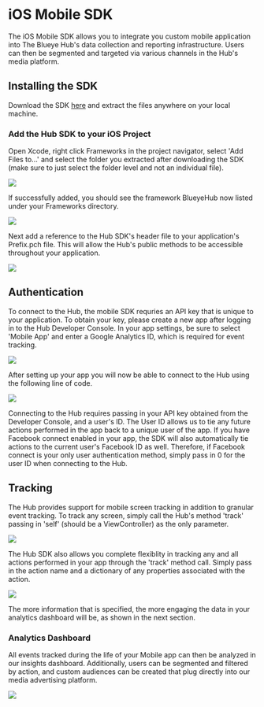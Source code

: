 # iOS Mobile SDK
The iOS Mobile SDK allows you to integrate you custom mobile application into The Blueye Hub's data collection and reporting infrastructure. Users can then be segmented and targeted via various channels in the Hub's media platform.

## Installing the SDK

Download the SDK <a href="https://hub.blueye.com/resources/BlueyeHub.framework.zip" target="_blank">here</a> and extract the files anywhere on your local machine.

### Add the Hub SDK to your iOS Project

Open Xcode, right click Frameworks in the project navigator, select 'Add Files to...' and select the folder you extracted after downloading the SDK (make sure to just select the folder level and not an individual file).

<img src="http://hub.blueye.com/img/docs/add_framework.png" />

If successfully added, you should see the framework BlueyeHub now listed under your Frameworks directory.

<img src="http://hub.blueye.com/img/docs/frameworks.png" />

Next add a reference to the Hub SDK's header file to your application's Prefix.pch file. This will allow the Hub's public methods to be accessible throughout your application.

<img src="http://hub.blueye.com/img/docs/prefix_pch.png" />

## Authentication

To connect to the Hub, the mobile SDK requries an API key that is unique to your application. To obtain your key, please create a new app after logging in to the Hub Developer Console. In your app settings, be sure to select 'Mobile App' and enter a Google Analytics ID, which is required for event tracking.

<img src="http://hub.blueye.com/img/docs/dev_settings.png" />

After setting up your app you will now be able to connect to the Hub using the following line of code.

<img src="http://hub.blueye.com/img/docs/connect_to_hub.png" />

Connecting to the Hub requires passing in your API key obtained from the Developer Console, and a user's ID. The User ID allows us to tie any future actions performed in the app back to a unique user of the app. If you have Facebook connect enabled in your app, the SDK will also automatically tie actions to the current user's Facebook ID as well. Therefore, if Facebook connect is your only user authentication method, simply pass in 0 for the user ID when connecting to the Hub.

## Tracking

The Hub provides support for mobile screen tracking in addition to granular event tracking. To track any screen, simply call the Hub's method 'track' passing in 'self' (should be a ViewController) as the only parameter.

<img src="http://hub.blueye.com/img/docs/track_screen.png" />

The Hub SDK also allows you complete flexiblity in tracking any and all actions performed in your app through the 'track' method call. Simply pass in the action name and a dictionary of any properties associated with the action.

<img src="http://hub.blueye.com/img/docs/track_dict.png" />

The more information that is specified, the more engaging the data in your analytics dashboard will be, as shown in the next section.

### Analytics Dashboard

All events tracked during the life of your Mobile app can then be analyzed in our insights dashboard. Additionally, users can be segmented and filtered by action, and custom audiences can be created that plug directly into our media advertising platform.

<img src="http://hub.blueye.com/img/docs/analytics.png" />
